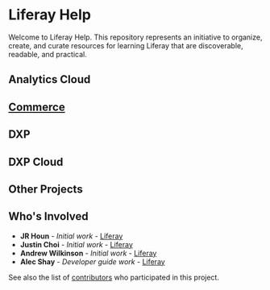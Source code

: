 # Liferay Help

Welcome to Liferay Help. This repository represents an initiative to organize, create, and curate resources for learning Liferay that are discoverable, readable, and practical.

## Analytics Cloud

## [Commerce](./docs/commerce/README.md)

## DXP

## DXP Cloud

## Other Projects

## Who's Involved

* **JR Houn** - *Initial work* - [Liferay](https://github.com/jrhoun)
* **Justin Choi** - *Initial work* - [Liferay](https://github.com/justinchoi001)
* **Andrew Wilkinson** - *Initial work* - [Liferay](https://github.com/andrewwilkinsonLR)
* **Alec Shay** - *Developer guide work* - [Liferay](https://github.com/alec-shay)

See also the list of [contributors](https://github.com/your/project/contributors) who participated in this project.
